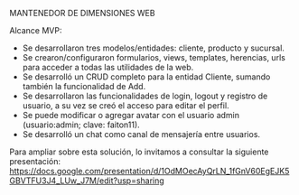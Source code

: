 MANTENEDOR DE DIMENSIONES WEB

Alcance MVP:
- Se desarrollaron tres modelos/entidades: cliente, producto y sucursal.
- Se crearon/configuraron formularios, views, templates, herencias, urls para acceder a todas las utilidades de la web.
- Se desarrolló un CRUD completo para la entidad Cliente, sumando también la funcionalidad de Add.
- Se desarrollaron las funcionalidades de login, logout y registro de usuario, a su vez se creó el acceso para editar el perfil.
- Se puede modificar o agregar avatar con el usuario admin (usuario:admin; clave: faiton11).
- Se desarrolló un chat como canal de mensajería entre usuarios.

Para ampliar sobre esta solución, lo invitamos a consultar la siguiente presentación:
https://docs.google.com/presentation/d/1OdMOecAyQrLN_1fGnV60EgEJK5GBVTFU3J4_LUw_J7M/edit?usp=sharing
